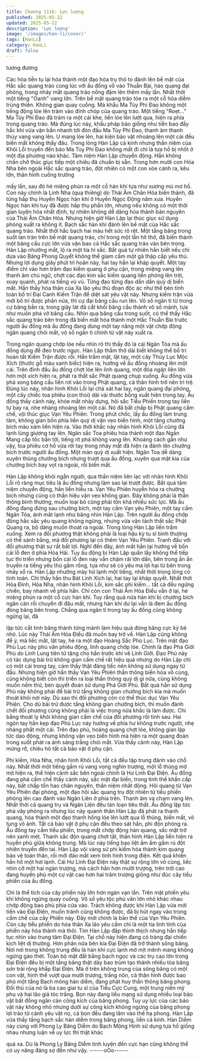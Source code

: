 ```yaml
---
title: Chương 1116: Lực lượng
published: 2025-05-22
updated: 2025-05-22
description: 'Lực lượng'
image: '/images/han-li/cover/'
tags: [HanLi]
category: HanLi
draft: false
---
```


tương đương

Các hỏa tiễn tụ lại hóa thành một đạo hỏa trụ thô to đánh lên bề
mặt của Hắc sắc quang tráo cùng lúc với ấu đồng vỗ vào Thuẫn
Bài, hào quang đại phóng, trong nháy mắt quang tráo nồng đậm
lên thêm mấy lần.
Nhất thời một tiếng "Oanh" vang lớn. Trên bề mặt quang tráo tóe
ra một cỗ hỏa diễm trùng thiên. Không gian quay cuồng. Mà khẩu
Ma Tủy Phi Đao không một tiếng động lóe lên trảm vào đỉnh chóp
của quang tráo.
Một tiếng "Roẹt…"
Ma Tủy Phi Đao đã trảm ra một cái khe, liền lóe lên lướt qua, hiện
ra phía trong quang tráo.
Mà đúng lúc này, khẩu pháp bảo giống như tiễn bao đầy hắc khí
vừa vặn bắn nhanh tới đón đầu Ma Tủy Phi Đao, thanh âm thanh
thúy vang vang lên.
U mang lóe lên, hai kiện bảo vật nhoáng lên một cái đều biến mất
không thấy đâu.
Trong lòng Hàn Lập cả kinh nhưng thần niệm của Khôi Lỗi truyền
đến báo Ma Tủy Phi Đao không mất đi chỉ là tựa hồ bị nhốt ở một
địa phương nào khác.
Tâm niệm Hàn Lập chuyển động. Hắn không chần chờ thúc giục
tiếp một chiêu đã chuẩn bị sẵn.
Trong hơn mười con Hỏa Nha bên ngoài Hắc sắc quang tráo, đột
nhiên có một con xòe cánh ra, kêu lớn, thân hình cuồng trướng

mấy lần, sau đó hé miệng phún ra một cỗ hàn khí tựa như sương
mù mơ hồ.
Con này chính là Linh Nha (quạ thiêng) do Thái Âm Chân Hỏa
biến thành, đã từng hấp thụ Huyền Ngọc hàn khí ở Huyền Ngọc
Động năm xưa.
Huyền Ngọc hàn khí tuy đã được hấp thụ phần lớn, nhưng nếu
không có một thời gian luyện hóa nhất định, tự nhiên không dễ
dàng hóa thành bản nguyên của Thái Âm Chân Hỏa. Nhưng hiện
giờ Hàn Lập lại thúc giục sử dụng phóng xuất ra không ít.
Bạch sắc hàn khí đánh lên bề mặt của Hắc sắc quang tráo. Nhất
thời hắc bạch hai màu hết sức rõ rệt. Một tầng băng trong suốt
lan tràn trên bề mặt quang tráo, chỉ trong một lần hít thở, đã biến
thành một băng cầu cực lớn vừa vặn bao cả Hắc sắc quang tráo
vào bên trong.
Hàn Lập nhướng mắt, lộ ra một tia hỉ sắc.
Bất quá tự nhiên hắn biết nếu chỉ dựa vào Băng Phong Quyết
không thể giam cầm một gã thập cấp yêu thú. Nhưng lợi dụng
giây phút trì hoãn này, hai tay hắn lại kháp quyết. Một tay điểm chỉ
vào hơn trăm đạo kiếm quang ở phụ cận, trong miệng vang lên
thanh âm chú ngữ, chợt các đạo kim sắc kiếm quang liền phóng
lên trời, xoay quanh, phát ra tiếng vù vù. Từng đạo từng đạo dần
dần quỷ dị biến mất.
Hắn thấy hóa thân của Xa lão yêu thủ đoạn độc ác như thế bèn
tính toán bố trí Đại Canh Kiếm Trận để diệt sát yêu vật này.
Nhưng kiếm trận vừa mới bố trí được phân nửa, thì cự đại băng
cầu run lên. Vô số ngân ti từ trong cự băng bắn ra, trong giây lát
đã cắt khối băng cầu thành vô số mảnh, tựa như muốn phá vỡ
băng cầu.
Nhìn qua băng cầu trong suốt, có thể thấy Hắc sắc quang tráo
bên trong đã biến mất hóa thành một Hắc Thuẫn Bài trước người
ấu đồng mà ấu đồng đang dùng một tay nâng một vật chớp động
ngân quang chói mắt, vô số ngân ti chính từ vật này xuất ra.

Trong ngân quang chớp lóe nếu nhìn rõ thì thấy đó là cái Ngân
Tỏa mà ấu đồng dùng để đeo trước ngực.
Hàn Lập thầm thở dài biết không thể bố trí hoàn tất Kiếm Trận
được rồi.
Hắn trầm mặt, lật tay, một cây Thúy Lục Mộc Xích (thước gỗ màu
xanh biếc) hiện ra, hướng về ấu đồng nhoáng lên một cái.
Trên đỉnh đầu ấu đồng chợt lóe lên linh quang, một đóa ngân liên
lớn hơn một xích hiện ra, phát ra thất sắc Phật quang chụp
xuống. Ấu đồng vừa phá xong băng cầu liền rơi vào trong Phật
quang, cả thân hình trở nên trì trệ.
Đúng lúc này, nhân hình Khôi Lỗi lại chà xát hai tay, ngân quang
đại phóng, một cây chiếc toa phiêu (con thoi) dài vài thước bỗng
xuất hiện trong tay.
Ấu đồng thấy cảnh này, khóe mắt nhảy dựng, hôi sắc Tiểu Phiến
trong tay liền tự bay ra, nhẹ nhàng nhoáng lên một cái. Nó đã bất
chấp bị Phật quang cấm chế, vội thúc giục Vạn Yêu Phiên.
Trong phút chốc, lấy ấu đồng làm trung tâm, không gian bốn phía
liền quỷ dị vặn vẹo biến hình, một tầng chướng bích màu xám liền
hiện ra.
Vào thời khắc này nhân hình Khôi Lỗi cũng đã lạnh lùng giương
tay lên.
Ngân sắc Toa phiêu hóa thành một đạo Ngân Mang cấp tốc bắn
tới, tiếng rít phá không vang lên.
Khoảng cách gần như vậy, toa phiêu cơ hồ vừa rời tay trong nháy
mắt đã hiện ra đánh lên chướng bích trước người ấu đồng.
Một màn quỷ dị xuất hiện. Ngân Toa dễ dàng xuyên thủng
chướng bích nhưng trượt qua ấu đồng, xuyên qua mặt kia của
chướng bích bay vọt ra ngoài, rồi biến mất.

Hàn Lập không khỏi ngẩn người, qua thần niệm liên lạc với nhân
hình Khôi Lỗi rõ ràng mục tiêu là ấu đồng nhưng làm sao lại trượt
được. Bất quá tâm niệm chuyển động, hắn liền hiểu ra.
Vạn Yêu Phiên huyễn hóa ra chướng bích nhưng cũng có thần
hiệu vặn vẹo không gian. Đây không phải là thần thông bình
thường, muốn loại bỏ cũng phải tốn khá nhiều sức lực.
Mà ấu đồng đang đứng sau chướng bích, một tay cầm Vạn yêu
Phiên, một tay cầm Ngân Tỏa, ánh mắt lạnh như băng nhìn Hàn
Lập.
Trên người ấu đồng chớp động hắc sắc yêu quang không ngừng,
nhưng vừa vặn tách thất sắc Phật Quang ra, bộ dáng muốn thoát
ra ngoài.
Trong lòng Hàn Lập liền trầm xuống. Xem ra đối phương thật
không phải là loại hậu kỳ tu sĩ bình thường có thể sánh bằng, mà
đối phương lại có thêm Vạn Yêu Phiên. Tranh đấu với đối
phương thật sự rất bất lợi.
Nghĩ đến đây, ánh mắt hắn lại hướng về bốn cái lỗ đen ở phía
Hỏa Hải. Tuy ấu động bị Hàn Lập quấn lấy không thể tiếp tục thi
triển nhưng bốn cái lỗ đen này vẫn chậm rãi lớn dần, bên trong ẩn
ẩn truyền ra tiếng yêu thú gầm rống, tựa như sẽ có yêu ma lợi hại
từ bên trong nhảy xổ ra.
Hàn Lập nhướng mày hừ lạnh một tiếng, nhất thời trong lòng có
tính toán.
Chỉ thấy hắn thu Bát Linh Xích lại, hai tay lại kháp quyết.
Nhất thời Hỏa Đỉnh, Hỏa Nha, nhân hình Khôi Lỗi, kim sắc phi
kiếm… tất cả đều ngừng chiến, bay nhanh về phía hắn. Chỉ còn
con Thái Âm Hỏa Điểu vẫn ở lại, hé miệng phún ra một cỗ cực
hàn khí. Tuy rằng quá nửa hàn khí bị chướng bích ngăn cản rồi
chuyển đi đâu mất, nhưng hàn khí dư lại vẫn là đem ấu đồng
đóng băng bên trong.
Chẳng qua ngân ti trong tay ấu đồng cũng không ngừng lại, đã

lập tức cắt tinh băng thành từng mảnh làm hiệu quả đóng băng
cực kỳ bé nhỏ.
Lúc này Thái Âm Hỏa Điểu đã muốn bay trở về.
Hàn Lập cũng không để ý, mà liếc mắt, lật tay, hé ra một đạo
Hoàng Sắc Phù Lục.
Trên mặt đạo Phù Lục này phù văn phiêu động, linh quang chớp
lóe. Chính là đạo Phá Giới Phù do Linh Lung tiên tử tặng cho hắn
trước khi về Linh Giới.
Đạo Phù này có tác dụng bài trừ không gian cấm chế rất hiệu quả
nhưng do Hàn Lập chỉ có một cái trong tay, cảm thấy thật đáng
tiếc nên không sử dụng ngay từ đầu.
Nhưng hiện giờ hắn thấy Vạn Yêu Phiên thần thông biến hóa vô
cùng, cũng không biết còn thi triển ra loại thần thông quỷ dị gì
nữa, cũng không muốn nếm thử, bèn quyết đoán sử dụng Phá
Giới Phù.
Bất quá hắn sử dụng Phù này không phải để bài trừ tầng không
gian chướng bích kia mà muốn thoát khỏi nơi này.
Dù sao thì đối phương còn có thể thúc dục Vạn Yêu Phiên. Cho
dù bài trừ được tầng không gian chướng bích, thì muốn đánh
chết đối phương cũng không phải là việc trong nửa khắc là làm
được. Chi bằng thoát ly khỏi không gian cấm chế của đối phương
rồi tính sau.
Hai ngón tay hắn kẹp đạo Phù Lục này hướng về phía hư không
trước người, nhẹ nhàng phất một cái.
Trên đạo phù, hoàng quang chợt lóe, không gian lập tức dao
động, nhưng không vặn vẹo biến hình mà hiện ra một quang đoàn
trong suốt phát ra ánh sáng trắng chói mắt.
Vừa thấy cảnh này, Hàn Lập mừng rỡ, chiêu hô tất cả bảo vật ở
phụ cận.

Phi kiếm, Hỏa Nha, nhân hình Khôi Lỗi, tất cả đều tập trung đánh
vào chỗ này.
Nhất thời một tiếng gầm rú vang vọng nghìn trượng, một lỗ thủng
mờ mịt hiện ra, thể hiện cảnh sắc bên ngoài chính là Hư Linh Đại
Điện.
Ấu đồng đang phá cấm chế thấy cảnh này, sắc mặt đại biến, trong
tình thế khẩn cấp này, bất chấp tổn hao chân nguyên, thần niệm
nhất động.
Hôi quang từ Vạn Yêu Phiên đại phóng, một đạo hôi sắc quang
trụ đột nhiên từ tiểu phiến phóng lên cao đánh vào Ngân Liên ở
phía trên.
Thanh âm va chạm vang lên. Nhất thời cả quang trụ và Ngân Liên
đều tán loạn tiêu thất.
Ấu đồng lập tức phá vây phóng ra nhưng lúc này quanh thân Hàn
Lập đã phát ra thanh quang, hóa thành một đạo thanh hồng lóe
lên lướt qua lỗ thủng, biến mất, vô tung vô ảnh. Tất cả bảo vật ở
phụ cận đều theo sát hắn, phi độn phóng ra.
Ấu đồng tay cầm tiểu phiến, trong mắt chớp động hàn quang, sắc
mặt trở nên xanh mét.
Thanh sắc độn quang chợt tắt, thân hình Hàn Lập liền hiện ra
huyền phù giữa không trung. Mà lúc này tiếng bạo liệt ầm ầm
gầm rú đột nhiên truyền đến tai.
Hàn Lập vội vàng sử phi kiếm hóa thành kim quang bảo vệ toàn
thân, rồi mới đảo mắt xem tình hình trong điện.
Kết quả khiến hắn hít một hơi lạnh.
Cái Hư Linh Đại Điện này thật sự rộng lớn vô cùng, liếc nhìn cỡ
một hai ngàn trượng, mà cách hắn hơn mười trượng, trên trời cao
đang huyền phù một cự vật cao hơn hai trăm trượng giống như
đúc cây tiểu phiến của ấu đồng.

Chỉ là thể tích của cây phiến này lớn hơn ngàn vạn lần. Trên mặt
phiến yêu khí không ngừng quay cuồng. Vô số yêu tộc phù văn
lớn nhỏ khác nhau chớp động bao phủ phía cửa vào.
Trách không được khi Hàn Lập vừa mới tiến vào Đại Điện, muốn
tránh cũng không được, đã bị hút ngay vào trong cấm chế của
cây Phiến này.
Đây mới chính là bản thể của Vạn Yêu Phiên. Còn cây tiểu phiến
do hóa thân Xa lão yêu cầm chỉ là một tia linh tính của phiến này
hóa thành mà thôi.
Tim Hàn Lập đập thình thịch nhưng hắn tiếp tục nhìn vào trung
tâm Đại Điện. Tại chỗ này hiện đang có tràng đại chiến kịch liệt dị
thường.
Hơn phân nửa bên kia Đại Điện đã trở thành sông băng.
Nơi nơi trong không trung đều là hàn khí cực lạnh mờ mịt mênh
mang không ngừng gào thét. Toàn bộ mặt đất bằng bạch ngọc và
các trụ cao lớn trong Đại Điện đều bị một tầng băng thật dày bao
trùm tạo thành nhiều tòa băng sơn trải rộng khắp Đại Điện.
Mà ở trên không trung của sông băng có một con vật, hình thể
vượt qua mười trượng, trắng nõn, cả thân hình được bao phủ một
tầng Bạch mông hàn diễm, đang phát huy thần thông băng
phong.
Đối thủ của nó là ba cao giai tu sĩ của Tiểu Cực Cung, một trung
niên mỹ phụ và hai lão giả tóc trắng. Bọn này đang liều mạng sử
dụng nhiều loại bảo vật bất đồng ngăn cản công kích của băng
phong. Tuy uy lực của các bảo vật này không nhỏ nhưng dưới sự
công kích không ngừng của băng phong lợi trảo từ cánh yêu vật
nọ, cả bọn đều đang lâm vào thế hạ phong.
Hàn Lập vừa thấy tầng bạch sắc hàn diễm trong băng phong, liền
cả kinh.
Hàn Diễm này cùng với Phong Ly Băng Diễm do Bạch Mộng Hinh
sử dụng tựa hồ giống nhau nhưng luận về uy lực thì thật khác

quá xa.
Dù là Phong Ly Băng Diễm tinh luyện đến cực hạn cũng không
thể có uy năng đáng sợ đến như vậy.
------oOo------
